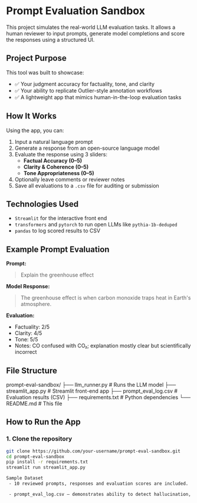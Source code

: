 # Prompt Evaluation Sandbox

This project simulates the real-world LLM evaluation tasks. It allows a human reviewer to input prompts, generate model completions and score the responses using a structured UI.


##  Project Purpose

This tool was built to showcase:
- ✅ Your judgment accuracy for factuality, tone, and clarity
- ✅ Your ability to replicate Outlier-style annotation workflows
- ✅ A lightweight app that mimics human-in-the-loop evaluation tasks


##  How It Works

Using the app, you can:
1. Input a natural language prompt
2. Generate a response from an open-source language model
3. Evaluate the response using 3 sliders:
   - **Factual Accuracy (0–5)**
   - **Clarity & Coherence (0–5)**
   - **Tone Appropriateness (0–5)**
4. Optionally leave comments or reviewer notes
5. Save all evaluations to a `.csv` file for auditing or submission


##  Technologies Used

- `Streamlit` for the interactive front end
- `transformers` and `pytorch` to run open LLMs like `pythia-1b-deduped`
- `pandas` to log scored results to CSV


##  Example Prompt Evaluation

**Prompt:**  
> Explain the greenhouse effect

**Model Response:**  
> The greenhouse effect is when carbon monoxide traps heat in Earth's atmosphere.

**Evaluation:**  
- Factuality: 2/5  
- Clarity: 4/5  
- Tone: 5/5  
- Notes: CO confused with CO₂; explanation mostly clear but scientifically incorrect


##  File Structure
prompt-eval-sandbox/
├── llm_runner.py # Runs the LLM model
├── streamlit_app.py # Streamlit front-end app
├── prompt_eval_log.csv # Evaluation results (CSV)
├── requirements.txt # Python dependencies
└── README.md # This file


##  How to Run the App

### 1. Clone the repository

```bash
git clone https://github.com/your-username/prompt-eval-sandbox.git
cd prompt-eval-sandbox
pip install -r requirements.txt
streamlit run streamlit_app.py

Sample Dataset
 - 10 reviewed prompts, responses and evaluation scores are included.

 - prompt_eval_log.csv — demonstrates ability to detect hallucination, assess tone shifts and evaluate clarity.
